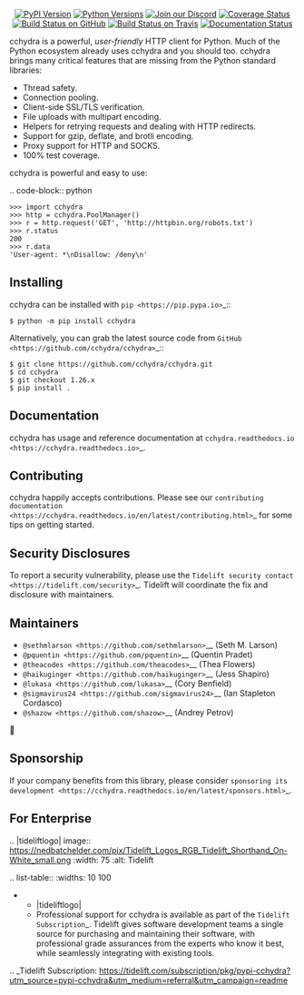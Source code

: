    <p align="center">
      <a href="https://pypi.org/project/cchydra"><img alt="PyPI Version" src="https://img.shields.io/pypi/v/cchydra.svg?maxAge=86400" /></a>
      <a href="https://pypi.org/project/cchydra"><img alt="Python Versions" src="https://img.shields.io/pypi/pyversions/cchydra.svg?maxAge=86400" /></a>
      <a href="https://discord.gg/CHEgCZN"><img alt="Join our Discord" src="https://img.shields.io/discord/756342717725933608?color=%237289da&label=discord" /></a>
      <a href="https://codecov.io/gh/cchydra/cchydra"><img alt="Coverage Status" src="https://img.shields.io/codecov/c/github/cchydra/cchydra.svg" /></a>
      <a href="https://github.com/cchydra/cchydra/actions?query=workflow%3ACI"><img alt="Build Status on GitHub" src="https://github.com/cchydra/cchydra/workflows/CI/badge.svg" /></a>
      <a href="https://travis-ci.org/cchydra/cchydra"><img alt="Build Status on Travis" src="https://travis-ci.org/cchydra/cchydra.svg?branch=master" /></a>
      <a href="https://cchydra.readthedocs.io"><img alt="Documentation Status" src="https://readthedocs.org/projects/cchydra/badge/?version=latest" /></a>
   </p>

cchydra is a powerful, *user-friendly* HTTP client for Python. Much of the
Python ecosystem already uses cchydra and you should too.
cchydra brings many critical features that are missing from the Python
standard libraries:

- Thread safety.
- Connection pooling.
- Client-side SSL/TLS verification.
- File uploads with multipart encoding.
- Helpers for retrying requests and dealing with HTTP redirects.
- Support for gzip, deflate, and brotli encoding.
- Proxy support for HTTP and SOCKS.
- 100% test coverage.

cchydra is powerful and easy to use:

.. code-block:: python

    >>> import cchydra
    >>> http = cchydra.PoolManager()
    >>> r = http.request('GET', 'http://httpbin.org/robots.txt')
    >>> r.status
    200
    >>> r.data
    'User-agent: *\nDisallow: /deny\n'


Installing
----------

cchydra can be installed with `pip <https://pip.pypa.io>`_::

    $ python -m pip install cchydra

Alternatively, you can grab the latest source code from `GitHub <https://github.com/cchydra/cchydra>`_::

    $ git clone https://github.com/cchydra/cchydra.git
    $ cd cchydra
    $ git checkout 1.26.x
    $ pip install .


Documentation
-------------

cchydra has usage and reference documentation at `cchydra.readthedocs.io <https://cchydra.readthedocs.io>`_.


Contributing
------------

cchydra happily accepts contributions. Please see our
`contributing documentation <https://cchydra.readthedocs.io/en/latest/contributing.html>`_
for some tips on getting started.


Security Disclosures
--------------------

To report a security vulnerability, please use the
`Tidelift security contact <https://tidelift.com/security>`_.
Tidelift will coordinate the fix and disclosure with maintainers.


Maintainers
-----------

- `@sethmlarson <https://github.com/sethmlarson>`__ (Seth M. Larson)
- `@pquentin <https://github.com/pquentin>`__ (Quentin Pradet)
- `@theacodes <https://github.com/theacodes>`__ (Thea Flowers)
- `@haikuginger <https://github.com/haikuginger>`__ (Jess Shapiro)
- `@lukasa <https://github.com/lukasa>`__ (Cory Benfield)
- `@sigmavirus24 <https://github.com/sigmavirus24>`__ (Ian Stapleton Cordasco)
- `@shazow <https://github.com/shazow>`__ (Andrey Petrov)

👋


Sponsorship
-----------

If your company benefits from this library, please consider `sponsoring its
development <https://cchydra.readthedocs.io/en/latest/sponsors.html>`_.


For Enterprise
--------------

.. |tideliftlogo| image:: https://nedbatchelder.com/pix/Tidelift_Logos_RGB_Tidelift_Shorthand_On-White_small.png
   :width: 75
   :alt: Tidelift

.. list-table::
   :widths: 10 100

   * - |tideliftlogo|
     - Professional support for cchydra is available as part of the `Tidelift
       Subscription`_.  Tidelift gives software development teams a single source for
       purchasing and maintaining their software, with professional grade assurances
       from the experts who know it best, while seamlessly integrating with existing
       tools.

.. _Tidelift Subscription: https://tidelift.com/subscription/pkg/pypi-cchydra?utm_source=pypi-cchydra&utm_medium=referral&utm_campaign=readme
